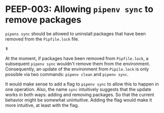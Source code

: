 # PEEP-003: Allowing `pipenv sync` to remove packages

`pipens sync` should be allowed to uninstall packages that have been removed from the `Pipfile.lock` file.

☤

At the moment, if packages have been removed from `Pipfile.lock`, a subsequent `pipenv sync` wouldn't remove them from the environment. Consequently, an update of the environment from `Pipile.lock` is only possible via two commands: `pipenv clean` and `pipenv sync`.

It would make sense to add a flag to `pipenv sync` to allow this to happen in one operation. Also, the name `sync` intuitively suggests that the update works in both ways: adding and removing packages. So that the current behavior might be somewhat unintuitive. Adding the flag would make it more intuitive, at least with the flag.
